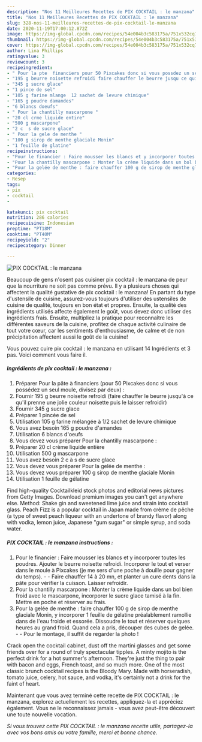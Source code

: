 ```yaml
---
description: "Nos 11 Meilleures Recettes de PIX COCKTAIL : le manzana"
title: "Nos 11 Meilleures Recettes de PIX COCKTAIL : le manzana"
slug: 328-nos-11-meilleures-recettes-de-pix-cocktail-le-manzana
date: 2020-11-19T17:00:12.872Z
image: https://img-global.cpcdn.com/recipes/54e004b3c583175a/751x532cq70/pix-cocktail-le-manzana-photo-principale-de-la-recette.jpg
thumbnail: https://img-global.cpcdn.com/recipes/54e004b3c583175a/751x532cq70/pix-cocktail-le-manzana-photo-principale-de-la-recette.jpg
cover: https://img-global.cpcdn.com/recipes/54e004b3c583175a/751x532cq70/pix-cocktail-le-manzana-photo-principale-de-la-recette.jpg
author: Lina Phillips
ratingvalue: 3
reviewcount: 3
recipeingredient:
- " Pour la pte  financiers pour 50 Pixcakes donc si vous possdez un seul moule divisez par deux "
- "195 g beurre noisette refroidi faire chauffer le beurre jusqu ce quil prenne une jolie couleur noisette puis le laisser refroidir"
- "345 g sucre glace"
- "1 pince de sel"
- "105 g farine mlange  12 sachet de levure chimique"
- "165 g poudre damandes"
- "6 blancs doeufs"
- " Pour la chantilly mascarpone "
- "20 cl crme liquide entire"
- "500 g mascarpone"
- "2 c  s de sucre glace"
- " Pour la gele de menthe "
- "100 g sirop de menthe glaciale Monin"
- "1 feuille de glatine"
recipeinstructions:
- "Pour le financier : Faire mousser les blancs et y incorporer toutes les poudres. Ajouter le beurre noisette refroidi. Incorporer le tout et verser dans le moule à Pixcakes (je me sers d&#39;une poche à douille pour gagner du temps).  Faire chauffer 14 à 20 mn, et planter un cure dents dans la pâte pour vérifier la cuisson. Laisser refroidir."
- "Pour la chantilly mascarpone : Monter la crème liquide dans un bol bien froid avec le mascarpone, incorporer le sucre glace tamisé à la fin. Mettre en poche et réserver au frais."
- "Pour la gelée de menthe : faire chauffer 100 g de sirop de menthe glaciale Monin, y incorporer 1 feuille de gélatine préalablement ramollie dans de l&#39;eau froide et essorée. Dissoudre le tout et réserver quelques heures au grand froid. Quand cela a pris, découper des cubes de gelée.  Pour le montage, il suffit de regarder la photo !"
categories:
- Resep
tags:
- pix
- cocktail
- 

katakunci: pix cocktail  
nutrition: 286 calories
recipecuisine: Indonesian
preptime: "PT18M"
cooktime: "PT40M"
recipeyield: "2"
recipecategory: Dinner

---
```



![PIX COCKTAIL : le manzana](https://img-global.cpcdn.com/recipes/54e004b3c583175a/751x532cq70/pix-cocktail-le-manzana-photo-principale-de-la-recette.jpg)

Beaucoup de gens n'osent pas cuisiner pix cocktail : le manzana de peur que la nourriture ne soit pas comme prévu. Il y a plusieurs choses qui affectent la qualité gustative de pix cocktail : le manzana! En partant du type d'ustensile de cuisine, assurez-vous toujours d'utiliser des ustensiles de cuisine de qualité, toujours en bon état et propres. Ensuite, la qualité des ingrédients utilisés affecte également le goût, vous devez donc utiliser des ingrédients frais. Ensuite, multipliez la pratique pour reconnaître les différentes saveurs de la cuisine, profitez de chaque activité culinaire de tout votre cœur, car les sentiments d'enthousiasme, de calme et de non précipitation affectent aussi le goût de la cuisine!

<!--inarticleads1-->

Vous pouvez cuire pix cocktail : le manzana en utilisant 14 Ingrédients et 3 pas. Voici comment vous faire il.

##### Ingrédients de pix cocktail : le manzana :

1. Préparer  Pour la pâte à financiers (pour 50 Pixcakes donc si vous possédez un seul moule, divisez par deux) :
1. Fournir 195 g beurre noisette refroidi (faire chauffer le beurre jusqu&#39;à ce qu&#39;il prenne une jolie couleur noisette puis le laisser refroidir)
1. Fournir 345 g sucre glace
1. Préparer 1 pincée de sel
1. Utilisation 105 g farine mélangée à 1/2 sachet de levure chimique
1. Vous avez besoin 165 g poudre d&#39;amandes
1. Utilisation 6 blancs d&#39;oeufs
1. Vous devez vous préparer  Pour la chantilly mascarpone :
1. Préparer 20 cl crème liquide entière
1. Utilisation 500 g mascarpone
1. Vous avez besoin 2 c à s de sucre glace
1. Vous devez vous préparer  Pour la gelée de menthe :
1. Vous devez vous préparer 100 g sirop de menthe glaciale Monin
1. Utilisation 1 feuille de gélatine


Find high-quality Cocktailkleid stock photos and editorial news pictures from Getty Images. Download premium images you can&#39;t get anywhere else. Method: Shake gin and sweetened lime juice and strain into cocktail glass. Peach Fizz is a popular cocktail in Japan made from crème de pêche (a type of sweet peach liqueur with an undertone of brandy flavor) along with vodka, lemon juice, Japanese &#34;gum sugar&#34; or simple syrup, and soda water. 

<!--inarticleads2-->

##### PIX COCKTAIL : le manzana instructions :

1. Pour le financier : Faire mousser les blancs et y incorporer toutes les poudres. Ajouter le beurre noisette refroidi. Incorporer le tout et verser dans le moule à Pixcakes (je me sers d&#39;une poche à douille pour gagner du temps). -  - Faire chauffer 14 à 20 mn, et planter un cure dents dans la pâte pour vérifier la cuisson. Laisser refroidir.
1. Pour la chantilly mascarpone : Monter la crème liquide dans un bol bien froid avec le mascarpone, incorporer le sucre glace tamisé à la fin. Mettre en poche et réserver au frais.
1. Pour la gelée de menthe : faire chauffer 100 g de sirop de menthe glaciale Monin, y incorporer 1 feuille de gélatine préalablement ramollie dans de l&#39;eau froide et essorée. Dissoudre le tout et réserver quelques heures au grand froid. Quand cela a pris, découper des cubes de gelée. -  - Pour le montage, il suffit de regarder la photo !


Crack open the cocktail cabinet, dust off the martini glasses and get some friends over for a round of truly spectacular tipples. A minty mojito is the perfect drink for a hot summer&#39;s afternoon. They&#39;re just the thing to pair with bacon and eggs, French toast, and so much more. One of the most classic brunch cocktail recipes is the Bloody Mary. Made with horseradish, tomato juice, celery, hot sauce, and vodka, it&#39;s certainly not a drink for the faint of heart. 

<!--inarticleads1-->

<p>
Maintenant que vous avez terminé cette recette de PIX COCKTAIL : le manzana, explorez actuellement les recettes, appliquez-la et appréciez également. Vous ne le reconnaissez jamais - vous avez peut-être découvert une toute nouvelle vocation.
</p>

<p>
<i>Si vous trouvez cette PIX COCKTAIL : le manzana recette utile, partagez-la avec vos bons amis ou votre famille, merci et bonne chance.</i>
</p>
